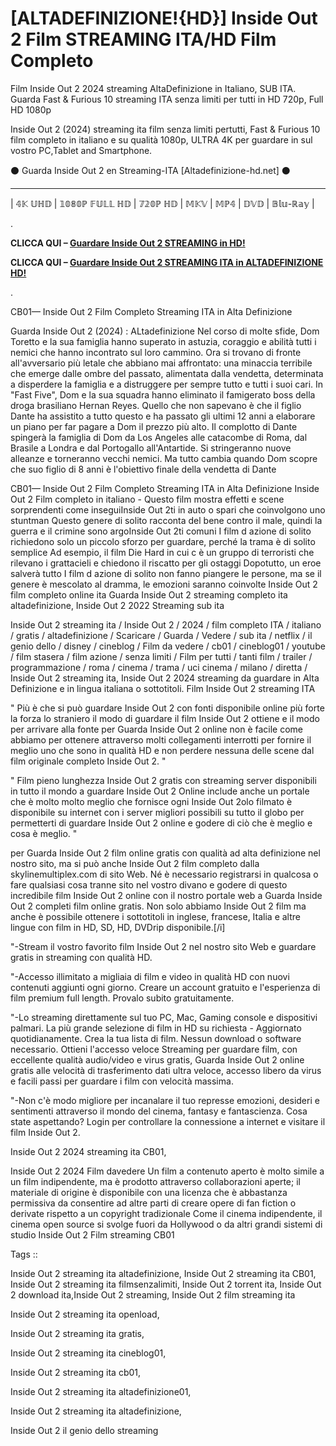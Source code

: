# [ALTADEFINIZIONE!{HD}] Inside Out 2 Film STREAMING ITA/HD Film Completo

Film Inside Out 2 2024 streaming AltaDefinizione in Italiano, SUB ITA. Guarda Fast & Furious 10 streaming ITA senza limiti per tutti in HD 720p, Full HD 1080p

Inside Out 2 (2024) streaming ita film senza limiti pertutti, Fast & Furious 10 film completo in italiano e su qualità 1080p, ULTRA 4K per guardare in sul vostro PC,Tablet and Smartphone.


⚫ Guarda Inside Out 2 en Streaming-ITA [Altadefinizione-hd.net] ⚫
______________________________________________________________

| 𝟜𝕂 𝕌ℍ𝔻 | 𝟙𝟘𝟠𝟘ℙ 𝔽𝕌𝕃𝕃 ℍ𝔻 | 𝟟𝟚𝟘ℙ ℍ𝔻 | 𝕄𝕂𝕍 | 𝕄ℙ𝟜 | 𝔻𝕍𝔻 | 𝔹𝕝𝕦-ℝ𝕒𝕪 |

.

**CLICCA QUI –  [Guardare Inside Out 2 STREAMING in HD!](https://t.co/CalHlgmP68)**


**CLICCA QUI –  [Guardare Inside Out 2 STREAMING ITA in ALTADEFINIZIONE HD!](https://t.co/CalHlgmP68)**

.

CB01— Inside Out 2 Film Completo Streaming ITA in Alta Definizione

Guarda Inside Out 2 (2024) : ALtadefinizione Nel corso di molte sfide, Dom Toretto e la sua famiglia hanno superato in astuzia, coraggio e abilità tutti i nemici che hanno incontrato sul loro cammino. Ora si trovano di fronte all'avversario più letale che abbiano mai affrontato: una minaccia terribile che emerge dalle ombre del passato, alimentata dalla vendetta, determinata a disperdere la famiglia e a distruggere per sempre tutto e tutti i suoi cari. In "Fast Five", Dom e la sua squadra hanno eliminato il famigerato boss della droga brasiliano Hernan Reyes. Quello che non sapevano è che il figlio Dante ha assistito a tutto questo e ha passato gli ultimi 12 anni a elaborare un piano per far pagare a Dom il prezzo più alto. Il complotto di Dante spingerà la famiglia di Dom da Los Angeles alle catacombe di Roma, dal Brasile a Londra e dal Portogallo all'Antartide. Si stringeranno nuove alleanze e torneranno vecchi nemici. Ma tutto cambia quando Dom scopre che suo figlio di 8 anni è l'obiettivo finale della vendetta di Dante

CB01— Inside Out 2 Film Completo Streaming ITA in Alta Definizione Inside Out 2 Film completo in italiano - Questo film mostra effetti e scene sorprendenti come inseguiInside Out 2ti in auto o spari che coinvolgono uno stuntman Questo genere di solito racconta del bene contro il male, quindi la guerra e il crimine sono argoInside Out 2ti comuni I film d azione di solito richiedono solo un piccolo sforzo per guardare, perché la trama è di solito semplice Ad esempio, il film Die Hard in cui c è un gruppo di terroristi che rilevano i grattacieli e chiedono il riscatto per gli ostaggi Dopotutto, un eroe salverà tutto I film d azione di solito non fanno piangere le persone, ma se il genere è mescolato al dramma, le emozioni saranno coinvolte Inside Out 2 film completo online ita Guarda Inside Out 2 streaming completo ita altadefinizione, Inside Out 2 2022 Streaming sub ita


Inside Out 2 streaming ita / Inside Out 2 / 2024 / film completo ITA / italiano / gratis / altadefinizione / Scaricare / Guarda / Vedere / sub ita / netflix / il genio dello / disney / cineblog / Film da vedere / cb01 / cineblog01 / youtube / film stasera / film azione / senza limiti / Film per tutti / tanti film / trailer / programmazione / roma / cinema / trama / uci cinema / milano / diretta / Inside Out 2 streaming ita, Inside Out 2 2024 streaming da guardare in Alta Definizione e in lingua italiana o sottotitoli. Film Inside Out 2 streaming ITA


" Più è che si può guardare Inside Out 2 con fonti disponibile online più forte la forza lo straniero il modo di guardare il film Inside Out 2 ottiene e il modo per arrivare alla fonte per Guarda Inside Out 2 online non è facile come abbiamo per ottenere attraverso molti collegamenti interrotti per fornire il meglio uno che sono in qualità HD e non perdere nessuna delle scene dal film originale completo Inside Out 2. "


" Film pieno lunghezza Inside Out 2 gratis con streaming server disponibili in tutto il mondo a guardare Inside Out 2 Online include anche un portale che è molto molto meglio che fornisce ogni Inside Out 2olo filmato è disponibile su internet con i server migliori possibili su tutto il globo per permetterti di guardare Inside Out 2 online e godere di ciò che è meglio e cosa è meglio. "

per Guarda Inside Out 2 film online gratis con qualità ad alta definizione nel nostro sito, ma si può anche Inside Out 2 film completo dalla skylinemultiplex.com di sito Web. Né è necessario registrarsi in qualcosa o fare qualsiasi cosa tranne sito nel vostro divano e godere di questo incredibile film Inside Out 2 online con il nostro portale web a Guarda Inside Out 2 completi film online gratis. Non solo abbiamo Inside Out 2 film ma anche è possibile ottenere i sottotitoli in inglese, francese, Italia e altre lingue con film in HD, SD, HD, DVDrip disponibile.[/i]

"-Stream il vostro favorito film Inside Out 2 nel nostro sito Web e guardare gratis in streaming con qualità HD.

"-Accesso illimitato a migliaia di film e video in qualità HD con nuovi contenuti aggiunti ogni giorno. Creare un account gratuito e l'esperienza di film premium full length. Provalo subito gratuitamente.

"-Lo streaming direttamente sul tuo PC, Mac, Gaming console e dispositivi palmari. La più grande selezione di film in HD su richiesta - Aggiornato quotidianamente. Crea la tua lista di film. Nessun download o software necessario. Ottieni l'accesso veloce Streaming per guardare film, con eccellente qualità audio/video e virus gratis, Guarda Inside Out 2 online gratis alle velocità di trasferimento dati ultra veloce, accesso libero da virus e facili passi per guardare i film con velocità massima.

"-Non c'è modo migliore per incanalare il tuo represse emozioni, desideri e sentimenti attraverso il mondo del cinema, fantasy e fantascienza. Cosa state aspettando? Login per controllare la connessione a internet e visitare il film Inside Out 2.

Inside Out 2 2024 streaming ita CB01,
 
Inside Out 2 2024 Film davedere Un film a contenuto aperto è molto simile a un film indipendente, ma è prodotto attraverso collaborazioni aperte; il materiale di origine è disponibile con una licenza che è abbastanza permissiva da consentire ad altre parti di creare opere di fan fiction o derivate rispetto a un copyright tradizionale Come il cinema indipendente, il cinema open source si svolge fuori da Hollywood o da altri grandi sistemi di studio Inside Out 2 Film streaming CB01

Tags ::

Inside Out 2 streaming ita altadefinizione, Inside Out 2 streaming ita CB01, Inside Out 2 streaming ita filmsenzalimiti, Inside Out 2 torrent ita, Inside Out 2 download ita,Inside Out 2 streaming, Inside Out 2 film streaming ita

Inside Out 2 streaming ita openload,

Inside Out 2 streaming ita gratis,

Inside Out 2 streaming ita cineblog01,

Inside Out 2 streaming ita cb01,

Inside Out 2 streaming ita altadefinizione01,

Inside Out 2 streaming ita altadefinizione, 

Inside Out 2 il genio dello streaming
